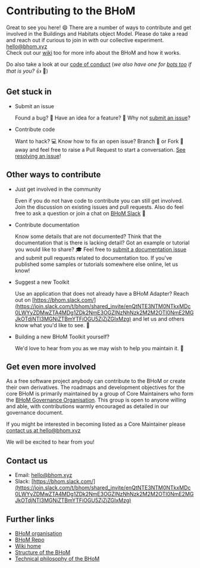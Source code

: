 # Contributing to the BHoM

Great to see you here! :smile: There are a number of ways to contribute and get involved in the Buildings and Habitats object Model. Please do take a read and reach out if curious to join in with our collective experiment. [hello@bhom.xyz](mailto:hello@bhom.xyz)  
Check out our [wiki](https://github.com/BHoM/documentation/wiki) too for more info about the BHoM and how it works.

Do also take a look at our [code of conduct](https://github.com/BHoM/BHoM/blob/master/docs/CODE_OF_CONDUCT.md) (_we also have one for [bots too](https://github.com/BHoM/BHoM/blob/master/docs/CODE_OF_CONDUCT_FOR_BOTS.md) if that is you?_ :+1: :robot:)


## Get stuck in

- Submit an issue

  Found a bug? :bug: Have an idea for a feature? :brain: Why not [submit an issue](https://github.com/BHoM/documentation/wiki/Submitting-an-Issue)?

- Contribute code

  Want to hack? :computer: Know how to fix an open issue? Branch :palm_tree: or Fork :fork_and_knife: away and feel free to raise a Pull Request to start a conversation. [See resolving an issue](https://github.com/BHoM/documentation/wiki/Resolving-an-Issue)!



## Other ways to contribute

- Just get involved in the community 

  Even if you do not have code to contribute you can still get involved. Join the discussion on existing issues and pull requests. Also do feel free to ask a question or join a chat on [BHoM Slack](https://join.slack.com/t/bhom/shared_invite/enQtNTE3NTM0NTkxMDc0LWYyZDMwZTA4MDg1ZDk2NmE3OGZlNzNhNzk2M2M2OTI0NmE2MGJkOTdjNTI3MGNiZTBmYTFiOGU5ZjZjZGIxMzg) :mega:

- Contribute documentation

  Know some details that are not documented? Think that the documentation that is there is lacking detail? Got an example or tutorial you would like to share? :mortar_board: Feel free to [submit a documentation issue](https://github.com/BHoM/documentation/wiki/Submitting-an-Issue) and submit pull requests related to documentation too. If you've published some samples or tutorials somewhere else online, let us know! 


- Suggest a new Toolkit

  Use an application that does not already have a BHoM Adapter? 
  Reach out on [https://bhom.slack.com/](https://join.slack.com/t/bhom/shared_invite/enQtNTE3NTM0NTkxMDc0LWYyZDMwZTA4MDg1ZDk2NmE3OGZlNzNhNzk2M2M2OTI0NmE2MGJkOTdjNTI3MGNiZTBmYTFiOGU5ZjZjZGIxMzg) and let us and others know what you'd like to see. :raising_hand:

- Building a new BHoM Toolkit yourself?

    We'd love to hear from you as we may wish to help you maintain it. :construction:

## Get even more involved

As a free software project anybody can contribute to the BHoM or create their own derivatives. The roadmaps and development objectives for the core BHoM is primarily maintained by a group of Core Maintainers who form the [BHoM Governance Organisation](https://github.com/BHoM/BHoM/blob/master/docs/GOVERNANCE.md). This group is open to anyone willing and able, with contributions warmly encouraged as detailed in our governance document. 

If you might be interested in becoming listed as a Core Maintainer please [contact us at hello@bhom.xyz](mailto:hello@bhom.xyz)

We will be excited to hear from you!



## Contact us

- Email: [hello@bhom.xyz](mailto:hello@bhom.xyz)
- Slack: [https://bhom.slack.com/](https://join.slack.com/t/bhom/shared_invite/enQtNTE3NTM0NTkxMDc0LWYyZDMwZTA4MDg1ZDk2NmE3OGZlNzNhNzk2M2M2OTI0NmE2MGJkOTdjNTI3MGNiZTBmYTFiOGU5ZjZjZGIxMzg)  

## Further links

- [BHoM organisation](https://github.com/BHoM)
- [BHoM Repo](https://github.com/BHoM/BHoM)
- [Wiki home](https://github.com/BHoM/documentation/wiki)
- [Structure of the BHoM](https://github.com/BHoM/documentation/wiki/Structure-of-the-BHoM)
- [Technical philosophy of the BHoM](https://github.com/BHoM/documentation/wiki/Technical-philosophy-of-the-BHoM)



